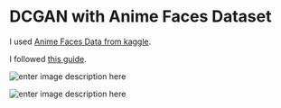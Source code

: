 # DCGAN with Anime Faces Dataset



I used [Anime Faces Data from kaggle](https://www.kaggle.com/soumikrakshit/anime-faces).

I followed [this guide](https://pytorch.org/tutorials/beginner/dcgan_faces_tutorial.html).





![enter image description here](https://raw.githubusercontent.com/cenarturkmen/basicDCGANwithAnimeFaces/main/readme/indir.png)

![enter image description here](https://raw.githubusercontent.com/cenarturkmen/basicDCGANwithAnimeFaces/main/readme/dynamic_images.gif)
